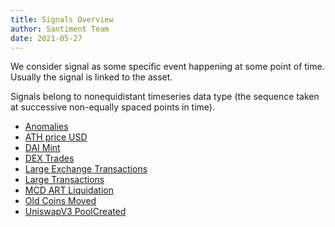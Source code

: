 ```yaml
---
title: Signals Overview
author: Santiment Team
date: 2021-05-27
---
```


We consider signal as some specific event happening at some point of time. Usually the signal is linked to the asset.

Signals belong to nonequidistant timeseries data type (the sequence taken at successive non-equally spaced points in time).

- [Anomalies](/signals/anomalies)
- [ATH price USD](/signals/ath-price-usd)
- [DAI Mint](/signals/dai-mint)
- [DEX Trades](/signals/dex-trades)
- [Large Exchange Transactions](/signals/large-exchange-transactions)
- [Large Transactions](/signals/large-transactions)
- [MCD ART Liquidation](/signals/mcd-art-liquidation)
- [Old Coins Moved](/signals/old-coins-moved)
- [UniswapV3 PoolCreated](/signals/uniswap-v3-pool-created)
